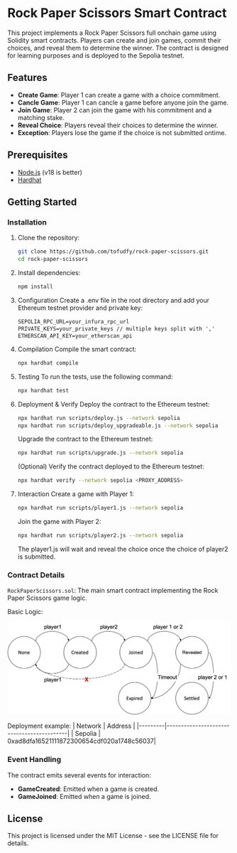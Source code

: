 # Rock Paper Scissors Smart Contract

This project implements a Rock Paper Scissors full onchain game using Solidity smart contracts. Players can create and join games, commit their choices, and reveal them to determine the winner. The contract is designed for learning purposes and is deployed to the Sepolia testnet.

## Features

- **Create Game**: Player 1 can create a game with a choice commitment.
- **Cancle Game**: Player 1 can cancle a game before anyone join the game.
- **Join Game**: Player 2 can join the game with his commitment and a matching stake.
- **Reveal Choice**: Players reveal their choices to determine the winner.
- **Exception**: Players lose the game if the choice is not submitted ontime.

## Prerequisites

- [Node.js](https://nodejs.org/) (v18 is better)
- [Hardhat](https://hardhat.org/)

## Getting Started

### Installation

1. Clone the repository:

   ```sh
   git clone https://github.com/tofudfy/rock-paper-scissors.git
   cd rock-paper-scissors
   ```

2. Install dependencies:

    ```sh
    npm install
    ```

3. Configuration
    Create a .env file in the root directory and add your Ethereum testnet provider and private key:

    ```env
    SEPOLIA_RPC_URL=your_infura_rpc_url
    PRIVATE_KEYS=your_private_keys // multiple keys split with ','
    ETHERSCAN_API_KEY=your_etherscan_api
    ```

4. Compilation
    Compile the smart contract:

    ```sh
    npx hardhat compile
    ```

5. Testing
    To run the tests, use the following command:

    ```sh
    npx hardhat test
    ```

6. Deployment & Verify
    Deploy the contract to the Ethereum testnet:

    ```sh
    npx hardhat run scripts/deploy.js --network sepolia
    npx hardhat run scripts/deploy_upgradeable.js --network sepolia
    ```

    Upgrade the contract to the Ethereum testnet:

    ```sh
    npx hardhat run scripts/upgrade.js --network sepolia 
    ```

    (Optional) Verify the contract deployed to the Ethereum testnet:

    ```sh
    npx hardhat verify --network sepolia <PROXY_ADDRESS>
    ```

7. Interaction
    Create a game with Player 1:

    ```sh
    npx hardhat run scripts/player1.js --network sepolia
    ```

    Join the game with Player 2:

    ```sh
    npx hardhat run scripts/player2.js --network sepolia
    ```

    The player1.js will wait and reveal the choice once the choice of player2 is submitted.

### Contract Details

`RockPaperScissors.sol`: The main smart contract implementing the Rock Paper Scissors game logic.

Basic Logic:

![fig1](./imgs/flow.png)

Deployment example:
| Network | Address                                   |
|---------|-------------------------------------------|
| Sepolia | 0xad8dfa16521111872300654cdf020a1748c56037|

### Event Handling

The contract emits several events for interaction:

- **GameCreated**: Emitted when a game is created.
- **GameJoined**: Emitted when a game is joined.

## License

This project is licensed under the MIT License - see the LICENSE file for details.
